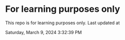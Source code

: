 # For learning purposes only
This repo is for learning purposes only.
Last updated at

Saturday, March 9, 2024 3:32:39 PM

